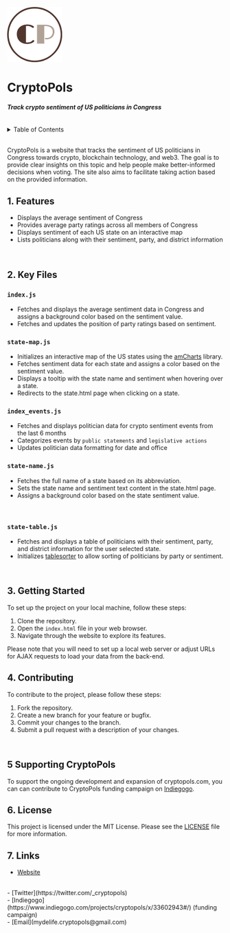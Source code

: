 <img src="./assets/cp logo 128px.png">

# CryptoPols

<h4><i>Track crypto sentiment of US politicians in Congress</i></h4>
<br>

<details>
  <summary>Table of Contents</summary>
  <ol>
    <li><a href="#1-features">Features</a></li>
    <li><a href="#2-key-files">Key Files</a></li>
    <li><a href="#3-getting-started">Getting Started</a></li>
    <li><a href="#4-contributing">Contributing</a></li>
    <li><a href="#5-supporting-cryptopols">Supporting Cryptopols</a></li>
    <li><a href="#6-license">License</a></li>
    <li><a href="#7-links">Links</a></li>
  </ol>
</details>
<br>

CryptoPols is a website that tracks the sentiment of US politicians in Congress towards crypto, blockchain technology, and web3. The goal is to provide clear insights on this topic and help people make better-informed decisions when voting. The site also aims to facilitate taking action based on the provided information.
<br>

## 1. Features

- Displays the average sentiment of Congress
- Provides average party ratings across all members of Congress
- Displays sentiment of each US state on an interactive map
- Lists politicians along with their sentiment, party, and district information
<br>

## 2. Key Files

### `index.js`

- Fetches and displays the average sentiment data in Congress and assigns a background color based on the sentiment value.
- Fetches and updates the position of party ratings based on sentiment.

### `state-map.js`

- Initializes an interactive map of the US states using the [amCharts](https://www.amcharts.com/docs/v5/getting-started/) library.
- Fetches sentiment data for each state and assigns a color based on the sentiment value.
- Displays a tooltip with the state name and sentiment when hovering over a state.
- Redirects to the state.html page when clicking on a state.

### `index_events.js`
- Fetches and displays politician data for crypto sentiment events from the last 6 months
- Categorizes events by `public statements` and `legislative actions`
- Updates politician data formatting for date and office
### `state-name.js`

- Fetches the full name of a state based on its abbreviation.
- Sets the state name and sentiment text content in the state.html page.
- Assigns a background color based on the state sentiment value.
<br>

### `state-table.js`

- Fetches and displays a table of politicians with their sentiment, party, and district information for the user selected state.
- Initializes [tablesorter](https://mottie.github.io/tablesorter/docs/) to allow sorting of politicians by party or sentiment.
<br>

## 3. Getting Started

To set up the project on your local machine, follow these steps:

1. Clone the repository.
2. Open the `index.html` file in your web browser.
3. Navigate through the website to explore its features.

Please note that you will need to set up a local web server or adjust URLs for AJAX requests to load your data from the back-end.
<br>

## 4. Contributing

To contribute to the project, please follow these steps:

1. Fork the repository.
2. Create a new branch for your feature or bugfix.
3. Commit your changes to the branch.
4. Submit a pull request with a description of your changes.
<br>

## 5 Supporting CryptoPols
To support the ongoing development and expansion of cryptopols.com, you can can contribute to CryptoPols funding campaign on [Indiegogo](https://www.indiegogo.com/projects/cryptopols/x/33602943#/).
<br>
## 6. License

This project is licensed under the MIT License. Please see the [LICENSE](LICENSE) file for more information.
<br>
## 7. Links
- [Website](https://cryptopols.com/)
<br>
- [Twitter](https://twitter.com/_cryptopols)
<br>
- [Indiegogo](https://www.indiegogo.com/projects/cryptopols/x/33602943#/) (funding campaign)
<br>
- [Email](mydelife.cryptopols@gmail.com)